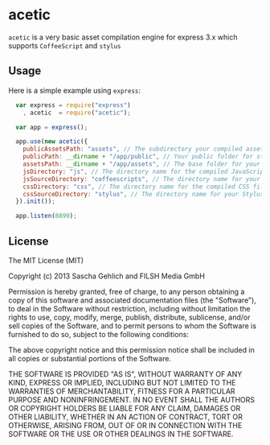 acetic
======

`acetic` is a very basic asset compilation engine for express 3.x which supports `CoffeeScript` and `stylus`

## Usage

Here is a simple example using `express`:

```js
  var express = require("express")
    , acetic  = require("acetic");

  var app = express();

  app.use(new acetic({
    publicAssetsPath: "assets", // The subdirectory your compiled assets will be stored
    publicPath: __dirname + "/app/public", // Your public folder for static files
    assetsPath: __dirname + "/app/assets", // The base folder for your asset source files
    jsDirectory: "js", // The directory name for the compiled JavaScript files
    jsSourceDirectory: "coffeescripts", // The directory name for your CoffeeScript files, resolves to /app/assets/coffeescripts
    cssDirectory: "css", // The directory name for the compiled CSS files
    cssSourceDirectory: "stylus", // The directory name for your Stylus files, resolves to /app/assets/stylus
  }).init());

  app.listen(8899);
```

## License

The MIT License (MIT)

Copyright (c) 2013 Sascha Gehlich and FILSH Media GmbH

Permission is hereby granted, free of charge, to any person obtaining a copy of this software and associated documentation files (the "Software"), to deal in the Software without restriction, including without limitation the rights to use, copy, modify, merge, publish, distribute, sublicense, and/or sell copies of the Software, and to permit persons to whom the Software is furnished to do so, subject to the following conditions:

The above copyright notice and this permission notice shall be included in all copies or substantial portions of the Software.

THE SOFTWARE IS PROVIDED "AS IS", WITHOUT WARRANTY OF ANY KIND, EXPRESS OR IMPLIED, INCLUDING BUT NOT LIMITED TO THE WARRANTIES OF MERCHANTABILITY, FITNESS FOR A PARTICULAR PURPOSE AND NONINFRINGEMENT. IN NO EVENT SHALL THE AUTHORS OR COPYRIGHT HOLDERS BE LIABLE FOR ANY CLAIM, DAMAGES OR OTHER LIABILITY, WHETHER IN AN ACTION OF CONTRACT, TORT OR OTHERWISE, ARISING FROM, OUT OF OR IN CONNECTION WITH THE SOFTWARE OR THE USE OR OTHER DEALINGS IN THE SOFTWARE.
